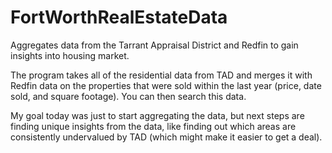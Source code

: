 # FortWorthRealEstateData
Aggregates data from the Tarrant Appraisal District and Redfin to gain insights into housing market.

The program takes all of the residential data from TAD and merges it with Redfin data on the properties that were sold within the last year (price, date sold, and square footage). You can then search this data.

My goal today was just to start aggregating the data, but next steps are finding unique insights from the data, like finding out which areas are consistently undervalued by TAD (which might make it easier to get a deal).
